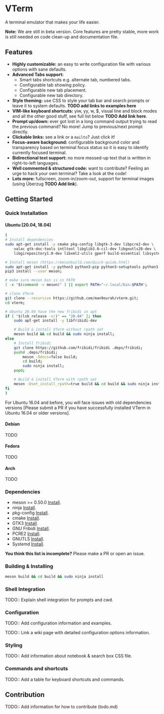 # VTerm
A terminal emulator that makes your life easier.

**Note:** We are still in beta version. Core features are pretty stable, more
work is still needed on code clean-up and documentation file.

## Features
- **Highly customizable:** an easy to write configuration file with various
  options with sane defaults.
- **Advanced Tabs support:**
    - Smart tabs shortcuts e.g. alternate tab, numbered tabs.
    - Configurable tab showing policy.
    - Configurable new tab placement.
    - Configurable new tab directory.
- **Style theming:** use CSS to style your tab bar and search prompts or leave
  it to system defaults. **TODO add links to examples here**
- **VIM-like keyboard shortcuts:** yiw, yy, w, $, visual line and block modes
  and all the other good stuff, see full list below **TODO Add link here**.
- **Prompt up/down:** ever got lost in a long command output trying to read the
  previous command? No more! Jump to previous/next prompt directly.
- **Clickable links:** see a link or a `mailto`? Just click it!
- **Focus-aware background:** configurable background color and transparency
  based on terminal focus status so it is easy to identify currently focused
  terminal.
- **Bidirectional text support:** no more messed-up text that is written in
  right-to-left languages.
- **Well commented & structured code:** want to contribute? Feeling an urge to
  hack your own terminal? Take a look at the code!
- **Lots more:** fullscreen, zoom-in/zoom-out, support for terminal images
  (using Überzug **TODO Add link**).

## Getting Started
### Quick Installation
#### Ubuntu \[20.04, 18.04\]
```bash
(
# Install dependencies
sudo apt-get install -y cmake pkg-config libgtk-3-dev libpcre2-dev \
    valac gtk-doc-tools intltool libglib3.0-cil-dev libgnutls28-dev \
    libgirepository1.0-dev libxml2-utils gperf build-essential libsystemd-dev;

# Install meson (https://mesonbuild.com/Quick-guide.html)
sudo apt-get install -y python3 python3-pip python3-setuptools python3-wheel ninja-build;
pip3 install --user meson;

# make sure meson bin is in PATH
[ -x "$(command -v meson)" ] || export PATH="~/.local/bin:$PATH";

# clone VTerm
git clone --recursive https://github.com/man9ourah/vterm.git;
cd vterm;

# Ubuntu 20.04 have the new fribidi in apt
if [ "$(lsb_release -sr)" == "20.04" ]; then
    sudo apt-get install -y libfribidi-dev

    # Build & install VTerm without rpath set
    meson build && cd build && sudo ninja install;
else
    # Install fribidi
    git clone https://github.com/fribidi/fribidi .deps/fribidi;
    pushd .deps/fribidi;
        meson -Ddocs=false build;
        cd build;
        sudo ninja install;
    popd;

    # Build & install VTerm with rpath set
    meson -Dset_install_rpath=true build && cd build && sudo ninja install;
fi
)
```

For Ubuntu 16.04 and before, you will face issues with old dependencies
versions \[Please submit a PR if you have successfully installed VTerm in
Ubuntu 16.04 or older versions\].

#### Debian
TODO
#### Fedora
TODO
#### Arch
TODO

### Dependencies
- meson >= 0.50.0 [Install](https://mesonbuild.com/Quick-guide.html).
- ninja [Install](https://github.com/ninja-build/ninja/wiki/Pre-built-Ninja-packages).
- pkg-config [Install](https://www.freedesktop.org/wiki/Software/pkg-config/).
- cmake [Install](https://cmake.org/install/).
- GTK3 [Install](https://www.gtk.org/docs/installations/linux/).
- GNU Fribidi [Install](https://github.com/fribidi/fribidi).
- PCRE2 [Install](https://sourceforge.net/projects/pcre/).
- GNUTLS [Install](https://www.gnutls.org/download.html).
- Systemd [Install](https://www.freedesktop.org/wiki/Software/systemd/).

**You think this list is incomplete?** Please make a PR or open an issue.

### Building & Installing
```bash
meson build && cd build && sudo ninja install
```

### Shell Integration
TODO:: Explain shell integration for prompts and cwd.

### Configuration
TODO:: Add configuration information and examples.

TODO:: Link a wiki page with detailed configuration options information.

### Styling
TODO:: Add information about notebook & search box CSS file.

### Commands and shortcuts
TODO:: Add a table for keyboard shortcuts and commands.

## Contribution
TODO:: Add information for how to contribute (todo.md)


